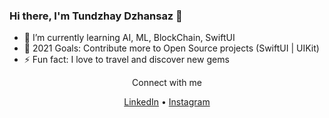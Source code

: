 ### Hi there, I'm Tundzhay Dzhansaz 👋

- 🌱 I’m currently learning AI, ML, BlockChain, SwiftUI 
- 🥅 2021 Goals: Contribute more to Open Source projects (SwiftUI | UIKit)
- ⚡ Fun fact: I love to travel and discover new gems


<div align="center">
  <p>Connect with me</p>
  <a href="https://www.linkedin.com/in/tuncaycansiz/" target="_blank">LinkedIn</a> • <a href="https://www.instagram.com/tundzhay.dzhansaz/" target="_blank">Instagram</a> 
</div>

<br />


